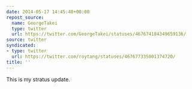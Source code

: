 ```yaml
---
date: 2014-05-17 14:45:40+00:00
repost_source:
  name: GeorgeTakei
  type: twitter
  url: https://twitter.com/GeorgeTakei/statuses/467674184349659136/
source: twitter
syndicated:
- type: twitter
  url: https://twitter.com/roytang/statuses/467677335001374720/
title: ''
---
```


This is my stratus update.